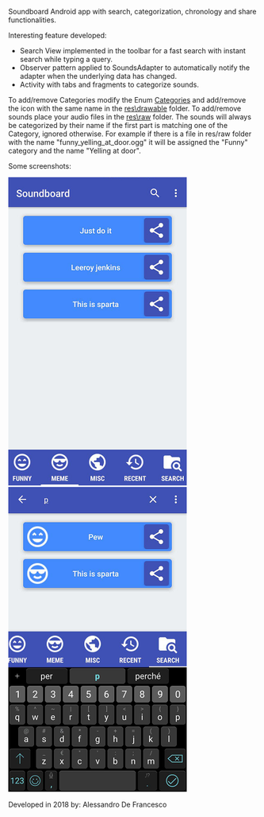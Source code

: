 Soundboard Android app with search, categorization, chronology and share functionalities.

Interesting feature developed:
- Search View implemented in the toolbar for a fast search with instant search while typing a query.
- Observer pattern applied to SoundsAdapter to automatically notify the adapter when the underlying data has changed.
- Activity with tabs and fragments to categorize sounds.

To add/remove Categories modify the Enum [Categories](app\src\main\java\com\soundboard\models\Categories.java) and add/remove the icon with the same name in the [res\drawable](app\src\main\res\drawable) folder.
To add/remove sounds place your audio files in the [res\raw](app\src\main\res\raw) folder. The sounds will always be categorized by their name if the first part is matching one of the Category, ignored otherwise.
For example if there is a file in res/raw folder with the name "funny_yelling_at_door.ogg" it will be assigned the "Funny" category and the name "Yelling at door".

Some screenshots:

![alt 1](Screenshots/1.png)
![alt 2](Screenshots/2.png)

Developed in 2018 by:
Alessandro De Francesco